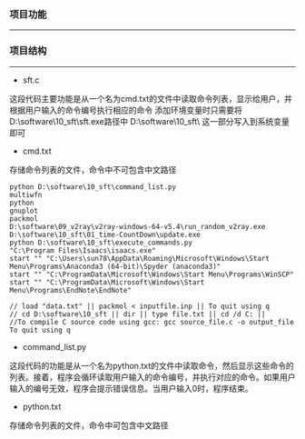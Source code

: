 ### 项目功能
---



### 项目结构
---

- sft.c

这段代码主要功能是从一个名为cmd.txt的文件中读取命令列表，显示给用户，并根据用户输入的命令编号执行相应的命令 
添加环境变量时只需要将‪D:\software\10_sft\sft.exe路径中 ‪D:\software\10_sft\ 这一部分写入到系统变量即可

- cmd.txt

存储命令列表的文件，命令中不可包含中文路径
```
python D:\software\10_sft\command_list.py
multiwfn
python
gnuplot
packmol
D:\software\09_v2ray\v2ray-windows-64-v5.4\run_random_v2ray.exe
D:\software\10_sft\01_time-CountDown\update.exe
python D:\software\10_sft\execute_commands.py
"C:\Program Files\Isaacs\isaacs.exe"
start "" "C:\Users\sun78\AppData\Roaming\Microsoft\Windows\Start Menu\Programs\Anaconda3 (64-bit)\Spyder (anaconda3)"
start "" "C:\ProgramData\Microsoft\Windows\Start Menu\Programs\WinSCP"
start "" "C:\ProgramData\Microsoft\Windows\Start Menu\Programs\EndNote\EndNote"

// load "data.txt" || packmol < inputfile.inp || To quit using q
// cd D:\software\10_sft || dir || type file.txt || cd /d C: ||
//To compile C source code using gcc: gcc source_file.c -o output_file
To quit using q
```

- command_list.py

这段代码的功能是从一个名为python.txt的文件中读取命令，然后显示这些命令的列表。接着，程序会循环读取用户输入的命令编号，并执行对应的命令。如果用户输入的编号无效，程序会提示错误信息。当用户输入0时，程序结束。

- python.txt

存储命令列表的文件，命令中可包含中文路径

